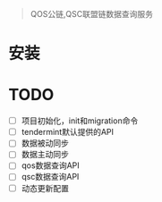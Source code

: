

> QOS公链,QSC联盟链数据查询服务

# 安装

# TODO

- [ ] 项目初始化，init和migration命令
- [ ] tendermint默认提供的API
- [ ] 数据被动同步
- [ ] 数据主动同步
- [ ] qos数据查询API
- [ ] qsc数据查询API
- [ ] 动态更新配置

